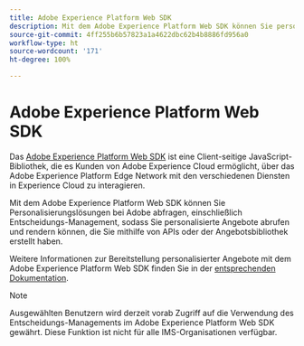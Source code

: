 ```yaml
---
title: Adobe Experience Platform Web SDK
description: Mit dem Adobe Experience Platform Web SDK können Sie personalisierte Angebote abrufen und rendern, die Sie mithilfe von APIs oder der Angebotsbibliothek erstellt haben.
source-git-commit: 4ff255b6b57823a1a4622dbc62b4b8886fd956a0
workflow-type: ht
source-wordcount: '171'
ht-degree: 100%

---
```


# Adobe Experience Platform Web SDK

Das [Adobe Experience Platform Web SDK](https://experienceleague.adobe.com/docs/experience-platform/edge/home.html?lang=de#video-overview) ist eine Client-seitige JavaScript-Bibliothek, die es Kunden von Adobe Experience Cloud ermöglicht, über das Adobe Experience Platform Edge Network mit den verschiedenen Diensten in Experience Cloud zu interagieren.

Mit dem Adobe Experience Platform Web SDK können Sie Personalisierungslösungen bei Adobe abfragen, einschließlich Entscheidungs-Management, sodass Sie personalisierte Angebote abrufen und rendern können, die Sie mithilfe von APIs oder der Angebotsbibliothek erstellt haben.

Weitere Informationen zur Bereitstellung personalisierter Angebote mit dem Adobe Experience Platform Web SDK finden Sie in der [entsprechenden Dokumentation](https://experienceleague.adobe.com/docs/experience-platform/edge/personalization/offer-decisioning/offer-decisioning-overview.html?lang=de#enabling-offer-decisioning).

>[!NOTE]
>
>Ausgewählten Benutzern wird derzeit vorab Zugriff auf die Verwendung des Entscheidungs-Managements im Adobe Experience Platform Web SDK gewährt. Diese Funktion ist nicht für alle IMS-Organisationen verfügbar.
